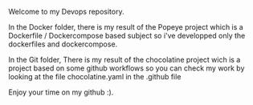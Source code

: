 Welcome to my Devops repository.

In the Docker folder, there is my result of the Popeye project which is a Dockerfile / Dockercompose based subject so i've developped only the dockerfiles and dockercompose.

In the Git folder, There is my result of the chocolatine project wich is a project based on some github workflows so you can check my work by looking at the file chocolatine.yaml in the .github file

Enjoy your time on my github :).
